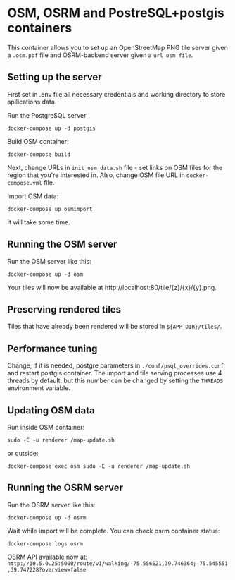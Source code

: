 # OSM, OSRM and PostreSQL+postgis containers

This container allows you to set up an OpenStreetMap PNG tile server given a `.osm.pbf` file and OSRM-backend server given a `url osm file`.

## Setting up the server

First set in .env file all necessary credentials and working directory to store apllications data.

Run the PostgreSQL server

    docker-compose up -d postgis

Build OSM container:

    docker-compose build

Next, change URLs in `init_osm_data.sh` file - set links on OSM files for the region that you're interested in.
Also, change OSM file URL in `docker-compose.yml` file.

Import OSM data:

    docker-compose up osmimport

It will take some time.


## Running the OSM server

Run the OSM server like this:

    docker-compose up -d osm

Your tiles will now be available at http://localhost:80/tile/{z}/{x}/{y}.png. 


## Preserving rendered tiles

Tiles that have already been rendered will be stored in `${APP_DIR}/tiles/`. 


## Performance tuning


Change, if it is needed, postgre parameters in `./conf/psql_overrides.conf` and restart postgis container.
The import and tile serving processes use 4 threads by default, but this number can be changed by setting the `THREADS` environment variable.


## Updating OSM data

Run inside OSM container:

    sudo -E -u renderer /map-update.sh

or outside:

    docker-compose exec osm sudo -E -u renderer /map-update.sh


## Running the OSRM server

Run the OSRM server like this:

    docker-compose up -d osrm

Wait while import will be complete. You can check osrm container status:

    docker-compose logs osrm


OSRM API available now at: `http://10.5.0.25:5000/route/v1/walking/-75.556521,39.746364;-75.545551,39.747228?overview=false`





